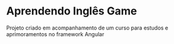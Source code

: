 # Aprendendo Inglês Game

Projeto criado em acompanhamento de um curso para estudos e aprimoramentos no framework Angular
